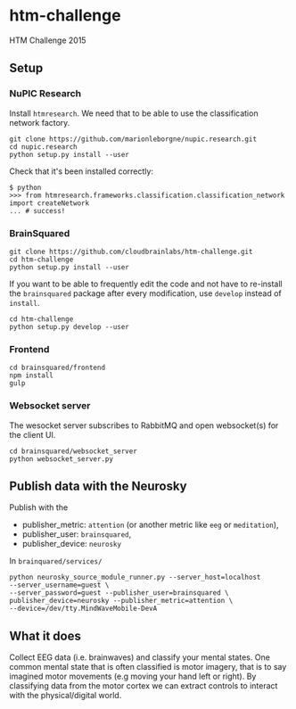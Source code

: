 # htm-challenge
HTM Challenge 2015

## Setup

### NuPIC Research
Install `htmresearch`. We need that to be able to use the classification 
network factory.
```
git clone https://github.com/marionleborgne/nupic.research.git
cd nupic.research
python setup.py install --user
```

Check that it's been installed correctly:
```
$ python
>>> from htmresearch.frameworks.classification.classification_network import createNetwork
... # success!
```

### BrainSquared
```
git clone https://github.com/cloudbrainlabs/htm-challenge.git
cd htm-challenge
python setup.py install --user  
```

If you want to be able to frequently edit the code and not have to 
re-install the `brainsquared` package after every modification, use `develop` 
instead of `install`.
```
cd htm-challenge
python setup.py develop --user  
```

### Frontend

```
cd brainsquared/frontend
npm install  
gulp
```

### Websocket server
The wesocket server subscribes to RabbitMQ and open websocket(s) for the client
 UI.
 
```
cd brainsquared/websocket_server
python websocket_server.py 
```


## Publish data with the Neurosky

Publish with the 
* publisher_metric: `attention` (or another metric like `eeg` or `meditation`), 
* publisher_user: `brainsquared`,  
* publisher_device: `neurosky` 

In `brainquared/services/`

```
python neurosky_source_module_runner.py --server_host=localhost 
--server_username=guest \
--server_password=guest --publisher_user=brainsquared \
publisher_device=neurosky --publisher_metric=attention \
--device=/dev/tty.MindWaveMobile-DevA
```


## What it does
Collect EEG data (i.e. brainwaves) and classify your mental states. One common mental state that is often classified is motor imagery, that is to say imagined motor movements (e.g moving your hand left or right). By classifying data from the motor cortex we can extract controls to interact with the physical/digital world.
